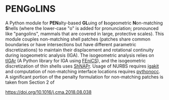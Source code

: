 # PENGoLINS

A Python module for **PEN**alty-based **GL**uing of **I**sogeometric **N**on-matching **S**hells (where the lower-case "o" is added for pronunciation; pronounced like "pangolins", mammals that are covered in large, protective scales). This module couples non-matching shell patches (patches share common boundaries or have intersections but have different parametric discretizations) to maintain their displacement and rotational continuity during isogeometric analysis (IGA). The isogeometric analysis relies on [tIGAr](https://github.com/david-kamensky/tIGAr) (A Python library for IGA using [FEniCS](https://fenicsproject.org/)), and the isogeometric discretization of thin shells uses [ShNAPr](https://github.com/david-kamensky/ShNAPr). Usage of NURBS requires [igakit](https://bitbucket.org/dalcinl/igakit/src/master/) and computation of non-matching interface locations requires [pythonocc](https://github.com/tpaviot/pythonocc-core). \
A significant portion of the penalty formulation for non-matching patches is taken from Section 2 of 

https://doi.org/10.1016/j.cma.2018.08.038



